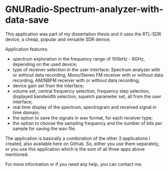 # GNURadio-Spectrum-analyzer-with-data-save

This application was part of my dissertation thesis and it uses the RTL-SDR device, a cheap, popular and versatile SDR device.

Application features:
- spectrum exploration in the frequency range of 100kHz - 6GHz, depending on the used device;
- type of receiver selection in the user interface: Spectrum analyzer with or without data recording, Mono/Stereo FM receiver with or without data recording, AM/NBFM receiver with or without data recording;
- device gain set from the interface;
- volume set, central frequency selection, frequency step selection, displayed bandwidth selection, squelch parameter set, all from the user interface;
- real time display of the spectrum, spectrogram and received signal in time domain;
- the option to save the signals in wav format, for each receiver type;
- the option to choose the sampling frequency and the number of bits per sample for saving the wav file.

The application is basically a combination of the other 3 applications I created, also available here on Github. So, either you use them separately, or you use this application which is the sum of all three apps above mentioned.  

For more information or if you need any help, you can contact me.
